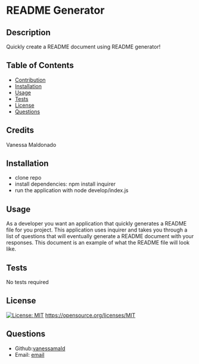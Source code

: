 # README Generator
## Description
Quickly create a README document using README generator!

## Table of Contents
* [Contribution](#credits)
* [Installation](#installation)
* [Usage](#usage)
* [Tests](#tests)
* [License](#license)
* [Questions](#questions)

## Credits
Vanessa Maldonado
## Installation
- clone repo
- install dependencies: npm install inquirer
- run the application with node develop/index.js
## Usage
As a developer you want an application that quickly generates a README file for you project. This application uses inquirer and takes you through a list of questions that will eventually generate a README document with your responses. This document is an example of what the README file will look like. 
## Tests
No tests required
## License

  [![License: MIT](https://img.shields.io/badge/License-MIT-brightgreen.svg)](https://opensource.org/licenses/MIT)
  https://opensource.org/licenses/MIT

## Questions
* Github:[vanessamald](https://github.com/vanessamald)
* Email: [email](vanessa.rodriguez3@mavs.uta.edu)
